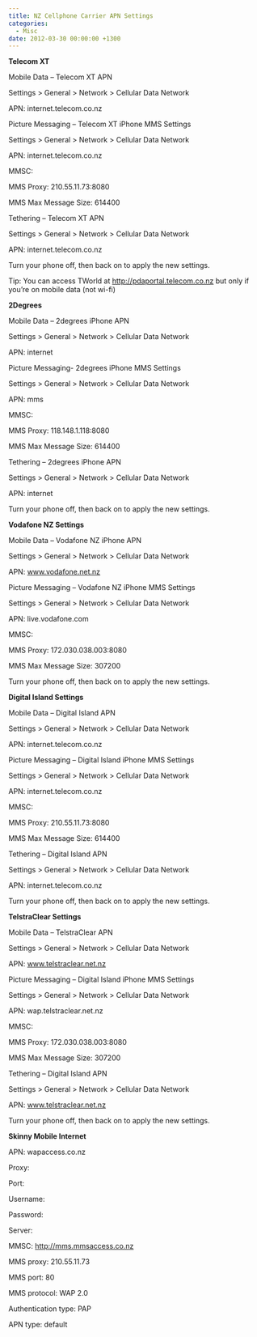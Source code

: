 ```yaml
---
title: NZ Cellphone Carrier APN Settings
categories:
  - Misc
date: 2012-03-30 00:00:00 +1300
---
```


**Telecom XT**
  
Mobile Data – Telecom XT APN
  
Settings > General > Network > Cellular Data Network

APN: internet.telecom.co.nz

Picture Messaging – Telecom XT iPhone MMS Settings
  
Settings > General > Network > Cellular Data Network

APN: internet.telecom.co.nz
  
MMSC:
  
MMS Proxy: 210.55.11.73:8080
  
MMS Max Message Size: 614400

Tethering – Telecom XT APN
  
Settings > General > Network > Cellular Data Network

APN: internet.telecom.co.nz

Turn your phone off, then back on to apply the new settings.

Tip: You can access TWorld at http://pdaportal.telecom.co.nz but only if you’re on mobile data (not wi-fi)

**2Degrees**
  
Mobile Data – 2degrees iPhone APN
  
Settings > General > Network > Cellular Data Network

APN: internet

Picture Messaging- 2degrees iPhone MMS Settings
  
Settings > General > Network > Cellular Data Network

APN: mms
  
MMSC:
  
MMS Proxy: 118.148.1.118:8080
  
MMS Max Message Size: 614400

Tethering – 2degrees iPhone APN
  
Settings > General > Network > Cellular Data Network

APN: internet

Turn your phone off, then back on to apply the new settings.
  
**Vodafone NZ Settings**
  
Mobile Data – Vodafone NZ iPhone APN

Settings > General > Network > Cellular Data Network

APN: www.vodafone.net.nz

Picture Messaging – Vodafone NZ iPhone MMS Settings
  
Settings > General > Network > Cellular Data Network

APN: live.vodafone.com
  
MMSC:
  
MMS Proxy: 172.030.038.003:8080
  
MMS Max Message Size: 307200

Turn your phone off, then back on to apply the new settings.

**Digital Island Settings**
  
Mobile Data – Digital Island APN
  
Settings > General > Network > Cellular Data Network

APN: internet.telecom.co.nz

Picture Messaging – Digital Island iPhone MMS Settings
  
Settings > General > Network > Cellular Data Network

APN: internet.telecom.co.nz
  
MMSC:
  
MMS Proxy: 210.55.11.73:8080
  
MMS Max Message Size: 614400

Tethering – Digital Island APN
  
Settings > General > Network > Cellular Data Network

APN: internet.telecom.co.nz

Turn your phone off, then back on to apply the new settings.

**TelstraClear Settings**
  
Mobile Data – TelstraClear APN
  
Settings > General > Network > Cellular Data Network

APN: www.telstraclear.net.nz

Picture Messaging – Digital Island iPhone MMS Settings
  
Settings > General > Network > Cellular Data Network

APN: wap.telstraclear.net.nz
  
MMSC:
  
MMS Proxy: 172.030.038.003:8080
  
MMS Max Message Size: 307200

Tethering – Digital Island APN
  
Settings > General > Network > Cellular Data Network

APN: www.telstraclear.net.nz

Turn your phone off, then back on to apply the new settings.

**Skinny Mobile Internet**

APN: wapaccess.co.nz
  
Proxy: <Leave in Blank>
  
Port: <Leave in Blank>
  
Username: <Leave in Blank>
  
Password: <Leave in Blank>
  
Server: <Leave in Blank>

MMSC: http://mms.mmsaccess.co.nz
  
MMS proxy: 210.55.11.73
  
MMS port: 80
  
MMS protocol: WAP 2.0
  
Authentication type: PAP
  
APN type: default
